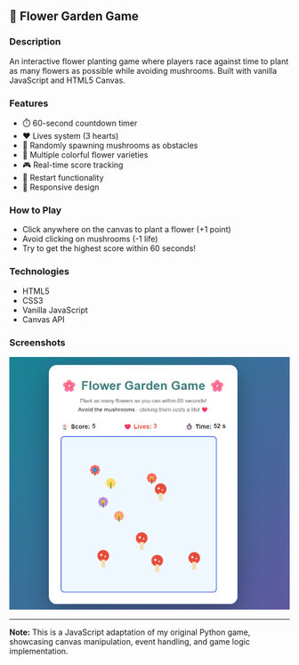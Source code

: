 ## 🌸 Flower Garden Game

### Description
An interactive flower planting game where players race against time to plant as many flowers as possible while avoiding mushrooms. Built with vanilla JavaScript and HTML5 Canvas.

### Features
- ⏱️ 60-second countdown timer
- ❤️ Lives system (3 hearts)
- 🍄 Randomly spawning mushrooms as obstacles
- 🌼 Multiple colorful flower varieties
- 🎮 Real-time score tracking
- 🔄 Restart functionality
- 📱 Responsive design

### How to Play
- Click anywhere on the canvas to plant a flower (+1 point)
- Avoid clicking on mushrooms (-1 life)
- Try to get the highest score within 60 seconds!

### Technologies
- HTML5
- CSS3
- Vanilla JavaScript
- Canvas API

### Screenshots
![Gameplay](Screenshot/screenshot.png)

---

**Note:** This is a JavaScript adaptation of my original Python game, showcasing canvas manipulation, event handling, and game logic implementation.
